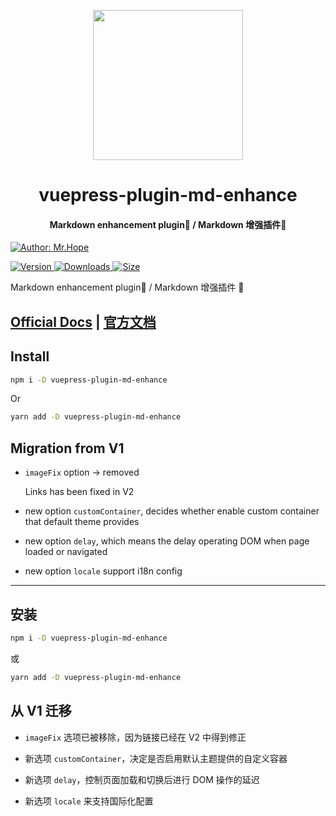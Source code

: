 <!-- markdownlint-disable -->
<p align="center">
  <img width="240" src="https://vuepress-theme.mrhope.site/logo.svg" style="text-align: center;"/>
</p>
<h1 align="center">vuepress-plugin-md-enhance</h1>
<h4 align="center">Markdown enhancement plugin📄 / Markdown 增强插件📄</h4>

[![Author: Mr.Hope](https://img.shields.io/badge/Author-Mr.Hope-blue.svg?style=for-the-badge)](https://mrhope.site)

<!-- markdownlint-restore -->

[![Version](https://img.shields.io/npm/v/vuepress-plugin-md-enhance.svg?style=flat-square&logo=npm) ![Downloads](https://img.shields.io/npm/dm/vuepress-plugin-md-enhance.svg?style=flat-square&logo=npm) ![Size](https://img.shields.io/bundlephobia/min/vuepress-plugin-md-enhance?style=flat-square&logo=npm)](https://www.npmjs.com/package/vuepress-plugin-md-enhance)

Markdown enhancement plugin📄 / Markdown 增强插件 📄

## [Official Docs](https://vuepress-theme-hope.github.io/md-enhance/) | [官方文档](https://vuepress-theme-hope.github.io/md-enhance/zh/)

## Install

```bash
npm i -D vuepress-plugin-md-enhance
```

Or

```bash
yarn add -D vuepress-plugin-md-enhance
```

## Migration from V1

- `imageFix` option → removed

  Links has been fixed in V2

- new option `customContainer`, decides whether enable custom container that default theme provides

- new option `delay`, which means the delay operating DOM when page loaded or navigated

- new option `locale` support i18n config

---

## 安装

```bash
npm i -D vuepress-plugin-md-enhance
```

或

```bash
yarn add -D vuepress-plugin-md-enhance
```

## 从 V1 迁移

- `imageFix` 选项已被移除，因为链接已经在 V2 中得到修正

- 新选项 `customContainer`，决定是否启用默认主题提供的自定义容器

- 新选项 `delay`，控制页面加载和切换后进行 DOM 操作的延迟

- 新选项 `locale` 来支持国际化配置
